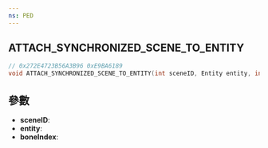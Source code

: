 ```yaml
---
ns: PED
---
```

## ATTACH_SYNCHRONIZED_SCENE_TO_ENTITY

```c
// 0x272E4723B56A3B96 0xE9BA6189
void ATTACH_SYNCHRONIZED_SCENE_TO_ENTITY(int sceneID, Entity entity, int boneIndex);
```


## 參數
* **sceneID**: 
* **entity**: 
* **boneIndex**: 

